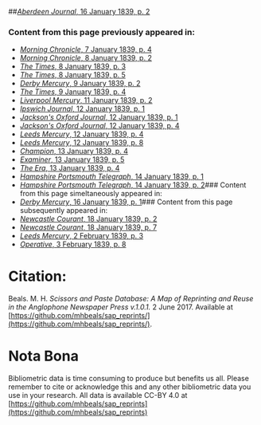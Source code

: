 ##[*Aberdeen Journal*, 16 January 1839, p. 2](https://mhbeals.github.io/sap_html/Aberdeen-Journal/Aberdeen-Journal-16-January-1839-p-2)

### Content from this page previously appeared in:
+ [*Morning Chronicle*, 7 January 1839, p. 4](https://mhbeals.github.io/sap_html/Morning-Chronicle/Morning-Chronicle-7-January-1839-p-4)
+ [*Morning Chronicle*, 8 January 1839, p. 2](https://mhbeals.github.io/sap_html/Morning-Chronicle/Morning-Chronicle-8-January-1839-p-2)
+ [*The Times*, 8 January 1839, p. 3](https://mhbeals.github.io/sap_html/The-Times/The-Times-8-January-1839-p-3)
+ [*The Times*, 8 January 1839, p. 5](https://mhbeals.github.io/sap_html/The-Times/The-Times-8-January-1839-p-5)
+ [*Derby Mercury*, 9 January 1839, p. 2](https://mhbeals.github.io/sap_html/Derby-Mercury/Derby-Mercury-9-January-1839-p-2)
+ [*The Times*, 9 January 1839, p. 4](https://mhbeals.github.io/sap_html/The-Times/The-Times-9-January-1839-p-4)
+ [*Liverpool Mercury*, 11 January 1839, p. 2](https://mhbeals.github.io/sap_html/Liverpool-Mercury/Liverpool-Mercury-11-January-1839-p-2)
+ [*Ipswich Journal*, 12 January 1839, p. 1](https://mhbeals.github.io/sap_html/Ipswich-Journal/Ipswich-Journal-12-January-1839-p-1)
+ [*Jackson's Oxford Journal*, 12 January 1839, p. 1](https://mhbeals.github.io/sap_html/Jackson's-Oxford-Journal/Jackson's-Oxford-Journal-12-January-1839-p-1)
+ [*Jackson's Oxford Journal*, 12 January 1839, p. 4](https://mhbeals.github.io/sap_html/Jackson's-Oxford-Journal/Jackson's-Oxford-Journal-12-January-1839-p-4)
+ [*Leeds Mercury*, 12 January 1839, p. 4](https://mhbeals.github.io/sap_html/Leeds-Mercury/Leeds-Mercury-12-January-1839-p-4)
+ [*Leeds Mercury*, 12 January 1839, p. 8](https://mhbeals.github.io/sap_html/Leeds-Mercury/Leeds-Mercury-12-January-1839-p-8)
+ [*Champion*, 13 January 1839, p. 4](https://mhbeals.github.io/sap_html/Champion/Champion-13-January-1839-p-4)
+ [*Examiner*, 13 January 1839, p. 5](https://mhbeals.github.io/sap_html/Examiner/Examiner-13-January-1839-p-5)
+ [*The Era*, 13 January 1839, p. 4](https://mhbeals.github.io/sap_html/The-Era/The-Era-13-January-1839-p-4)
+ [*Hampshire Portsmouth Telegraph*, 14 January 1839, p. 1](https://mhbeals.github.io/sap_html/Hampshire-Portsmouth-Telegraph/Hampshire-Portsmouth-Telegraph-14-January-1839-p-1)
+ [*Hampshire Portsmouth Telegraph*, 14 January 1839, p. 2](https://mhbeals.github.io/sap_html/Hampshire-Portsmouth-Telegraph/Hampshire-Portsmouth-Telegraph-14-January-1839-p-2)### Content from this page simeltaneously appeared in:
+ [*Derby Mercury*, 16 January 1839, p. 1](https://mhbeals.github.io/sap_html/Derby-Mercury/Derby-Mercury-16-January-1839-p-1)### Content from this page subsequently appeared in:
+ [*Newcastle Courant*, 18 January 1839, p. 2](https://mhbeals.github.io/sap_html/Newcastle-Courant/Newcastle-Courant-18-January-1839-p-2)
+ [*Newcastle Courant*, 18 January 1839, p. 7](https://mhbeals.github.io/sap_html/Newcastle-Courant/Newcastle-Courant-18-January-1839-p-7)
+ [*Leeds Mercury*, 2 February 1839, p. 3](https://mhbeals.github.io/sap_html/Leeds-Mercury/Leeds-Mercury-2-February-1839-p-3)
+ [*Operative*, 3 February 1839, p. 8](https://mhbeals.github.io/sap_html/Operative/Operative-3-February-1839-p-8)
                    
# Citation: 

Beals. M. H. *Scissors and Paste Database: A Map of Reprinting and Reuse in the Anglophone Newspaper Press v.1.0.1.* 2 June 2017. Available at [https://github.com/mhbeals/sap_reprints/](https://github.com/mhbeals/sap_reprints/). 
                    
# Nota Bona

Bibliometric data is time consuming to produce but benefits us all. Please remember to cite or acknowledge this and any other bibliometric data you use in your research. All data is available CC-BY 4.0 at [https://github.com/mhbeals/sap_reprints](https://github.com/mhbeals/sap_reprints)
